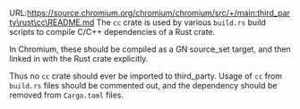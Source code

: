 URL:https://source.chromium.org/chromium/chromium/src/+/main:third_party\rust\cc\README.md
The `cc` crate is used by various `build.rs` build scripts to compile C/C++
dependencies of a Rust crate.

In Chromium, these should be compiled as a GN source_set target, and then linked
in with the Rust crate explicitly.

Thus no `cc` crate should ever be imported to third_party. Usage of `cc` from
`build.rs` files should be commented out, and the dependency should be removed
from `Cargo.toml` files.
